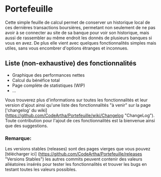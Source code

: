 # Portefeuille
Cette simple feuille de calcul permet de conserver un historique local de ces dernières transactions boursières, permetant non seulement de ne pas avoir à se connecter au site de sa banque pour voir son historique, mais aussi de rassembler au même endroit les donnés de plusieurs banques si vous en avez.
De plus elle vient avec quelques fonctionnalités simples mais utiles, sans vous encombrer d'options étranges et inconnues.

## Liste (non-exhaustive) des fonctionnalités
- Graphique des performances nettes
- Calcul du bénéfice total
- Page complète de statistiques (WIP)
- ...

Vous trouverez plus d'informations sur toutes les fonctionnalités et leur version d'ajout ainsi qu'une liste des fonctionnalités "à venir" sur la page ['changelog' du wiki] (https://github.com/CodeArtha/Portefeuille/wiki/Changelog "ChangeLog").
Toute contribution pour l'ajout de ces fonctionnalités est la bienvenue ainsi que des suggestions.

### Remarque:
Les versions stables (releases) sont des pages vierges que vous pouvez [télécharger ici] (https://github.com/CodeArtha/Portefeuille/releases "Versions Stables") les autres commits peuvent contenir des valeurs alléatoires insérés pour tester les fonctionnalités et trouver les bugs en testant toutes les valeurs possibles.
